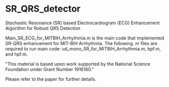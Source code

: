 # SR_QRS_detector
Stochastic Resonance (SR) based Electrocardiogram (ECG) Enhancement Algorithm for Robust QRS Detection


Main_SR_ECG_for_MITBIH_Arrhythmia.m is the main code that implemented SR-QRS enhancement for MIT-BIH Arrhythmia. The following .m files are required to run main code: ud_mono_SR_for_MITBIH_Arrhythmia.m, bpf.m, and hpf.m.

"This material is based upon work supported by the National Science Foundation under Grant Number 1916160."

Please refer to the paper for further details.



